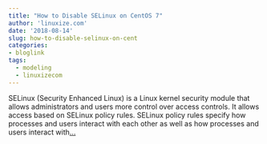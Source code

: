 ```yaml
---
title: "How to Disable SELinux on CentOS 7"
author: 'linuxize.com'
date: '2018-08-14'
slug: how-to-disable-selinux-on-cent
categories:
- bloglink
tags:
  - modeling
  - linuxizecom
---
```


SELinux (Security Enhanced Linux) is a Linux kernel security module that allows administrators and users more control over access controls. It allows access based on SELinux policy rules. SELinux policy rules specify how processes and users interact with each other as well as how processes and users interact with[... <i class="fas fa-external-link-alt"></i>](https://linuxize.com/post/how-to-disable-selinux-on-centos-7/)

